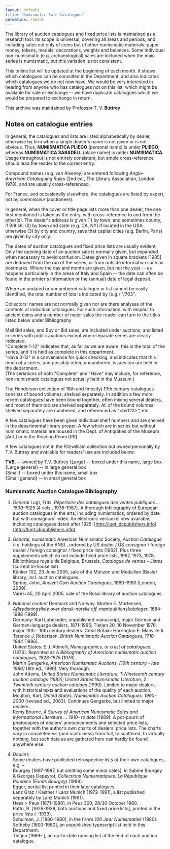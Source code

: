 ```yaml
---
layout: default
title: 'Numismatic Sale Catalogues'
permalink: /about
---
```

The library of auction catalogues and fixed price lists is maintained as a research tool. Its scope is universal, covering all areas and periods, and including sales not only of coins but of other numismatic materials: paper money, tokens, medals, decorations, weights and balances.  Some individual non-numismatic (e.g. archaeological) sales are included when the main series is numismatic, but this variation is not consistent.

This online list will be updated at the beginning of each month. It shows which catalogues can be consulted in the Department, and also indicates which catalogues we do not now have. We would be very interested in hearing from anyone who has catalogues not on this list, which might be available for sale or exchange -- we have duplicate catalogues which we would be prepared to exchange in return.

This archive was maintained by Professor T. V. **Buttrey**


## Notes on catalogue entries

In general, the catalogues and lists are listed alphabetically by dealer, otherwise by firm when a single dealer's name is not given or is not obvious. Thus, **NUMISMATICA PLIEGO** (personal name) is under **PLIEGO**; whereas **NUMISMATICA SABADELL** (place name) is under **NUMISMATICA**.
Usage throughout is not entirely consistent, but ample cross-reference should lead the reader to the correct entry.

Compound names (e.g. van Alsenoy) are entered following _Anglo- American Cataloguing Rules_ (2nd ed., The Library Association, London 1978), and are usually cross-referenced.

For France, and occasionally elsewhere, the catalogues are listed by expert, not by <i>commisseur</i> (auctioneer).

In general, when the cover or title page lists more than one dealer, the one first mentioned is taken as the entry, with cross-reference to and from the other(s).
The dealer's address is given (1) by town, and sometimes county, if British; (2) by town and state (e.g. CA, NY) if located in the USA; otherwise (3) by city and country, save that capital cities (e.g. Berlin, Paris) are given by city only.

The dates of auction catalogues and fixed price lists are usually evident. Only the opening date of an auction sale is normally given, but expanded when necessary to avoid confusion. Dates given in square brackets [1985] are deduced from the run of the series, or from outside information such as postmarks. Where the day and month are given, but not the year -- as happens particularly in the areas of Italy and Spain -- the date can often be found in the printer's information or the (annual) date of legal deposit.

Where an undated or unnumbered catalogue or list cannot be easily identified, the total number of lots is indicated by (e.g.) "/703".

Collectors' names are not normally given nor are there analyses of the contents of individual catalogues. For such information, with respect to ancient coins and a number of major sales the reader can turn to the titles listed below under Bibliography

Mail Bid sales, and Buy or Bid sales, are included under auctions, and listed in series with public auctions except when separate series are clearly indicated.  
"Complete 1-12" indicates that, as far as we are aware, this is the total of the series, and it is held as complete in this department.  
"Have 3-12" is a convenience for quick checking, and indicates that this much of a series, and possibly other, unnumbered, issues too are held in the department.<br /> (The seriations of both "Complete" and "Have" may include, for reference, non-numismatic catalogues not actually held in the Museum.)

The Henderson collection of 18th and (mostly) 19th century catalogues consists of bound volumes, shelved separately. In addition a few more recent catalogues have been bound together, often mixing several dealers, and most of them too are shelved separately. All of the bound volumes shelved separately are numbered, and referenced as "&lt;bv123&gt;", etc.

A few catalogues have been given individual shelf numbers and are shelved in the departmental library proper. A few which are in series but without numismatic material are housed in the Dept. of Antiquities of the Museum [Ant.] or in the Reading Room [RR].

A few catalogues not in the Fitzwilliam collection but owned personally by T.V. Buttrey and available for readers' use are included below:

**TVB**, -- owned by T.V. Buttrey
{Large} -- boxed under this name, large box<br />
{Large general} -- in large general box<br />
{Small} -- boxed under this name, small box<br />
{Small general} -- in small general box

### Numismatic Auction Catalogue Bibliography
1. _General_
Lugt, Frits, _Répertoire des catalogues des ventes publiques … 1600-1925_ (4 vols., 1938-1987).  A thorough bibliography of European auction catalogues in the arts, including numismatics, ordered by date but with consignors’ index.   An electronic version is now available, including catalogues dated after 1925: [http://lugt.idcpublishers.info](http://lugt.idcpublishers.info)

2. _General, numismatic_
American Numismatic Society, _Auction Catalogue_ (i.e. holdings of the ANS) , ordered by US dealer / US consignor / foreign dealer / foreign consignor / fixed price lists (1962).  Plus three supplements which do not include fixed price lists, 1967, 1973, 1978.  
Bibliothèque royale de Belgique, Brussels, _Catalogue de ventes – Listes_ (current in-house list).  
Künker 102, 23 June 2005, sale of the Münzen und Medaillen (Basle) library, incl. auction catalogues.  
Spring, John, <i>Ancient Coin Auction Catalogues</i>, 1880-1980 (London, 2009).  
Varesi 45, 20 April 2005, sale of the Rossi library of auction catalogues.

3. _National content_
Denmark and Norway: Morten E. Mortensen, _Afkrydsningsliste over dansk-norske off. møntauktionskataloger_, 1684-1998 (1999).  
Germany: Karl Lubeseder, unpublished manuscript, major German and German-language dealers, 1871-1995; Tietjen 20, 10 November 1976, major 19th - 10th century dealers.
Great Britain: Harrington E. Manville &amp; Terence J. Robertson, _British Numismatic Auction Catalogues, 1710-1984_ (1986).  
United States:  E.J. Attinelli, _Numisgraphics, or a list of catalogues…_(1876).  Reprinted as  _A Bibliography of American numismatic auction catalogues, 1828-1875_ (1976).  
Martin Gengerke, _American Numismatic Auctions, [19th century - late 1990]_ (8th ed., 1990).  Very thorough.  
John Adams, _United States Numismatic Literature, 1: Nineteenth century auction catalogs (1982);  United States Numismatic Literature, 2: Twentieth century auction catalogs_ (1990).  Limited to major dealers, with historical texts and evaluations of the quality of each auction.  
Moulton, Karl, _United States. Numismatic Auction Catalogues. 1990-2000_ (revised ed., 2003).  Continues Gengerke, but limited to major dealers.  
Remy Bourne, _A Survey of American Numismatic Sales and Informational Literature … 1910- to date_ (1989).  A pot-pourri of photocopies of dealers’ announcements and selected price lists, together with the author’s own charts of dealers’ price lists.  The charts vary in completeness (and usefulness) from full, to scattered, to virtually nothing, but such data as are gathered here can hardly be found anywhere else.

4. _Dealers_  
Some dealers have published retrospective lists of their own catalogues, e.g. –  
Bourgey [1897-1987, but omitting some minor sales], in Sabine Bourgey &amp; Georges Depeyrot, _Collections Numismatiques.  La République Romaine (Fonds Bourgey)_  (1988).  
Egger, partial list printed in their later catalogues.  
Lanz Graz / Kastner / Lanz Munich [1972-1991], a list published separately by Lanz Munich (1991).  
Hess > Peus [1871-1980], in Peus 300, 28/30 October 1980.  
Ratto, R. [1926-1939, both auctions and fixed price lists], printed in the price lists ( -1939).  
Schulman, J. [1880-1980], in the firm’s _100 Jaar Numismatiek_  (1980).  
Sotheby [1800-1980], an unpublished typescript list held in this Department.  
Tietjen [1969- ], an up-to-date running list at the end of each auction catalogue.
